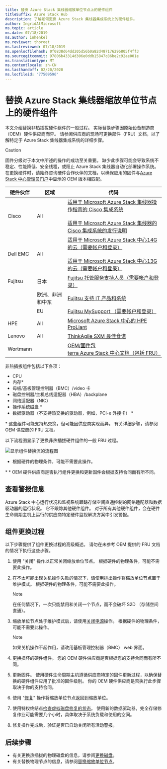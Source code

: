 ```yaml
---
title: 替换 Azure Stack 集线器缩放单位节点上的硬件组件
titleSuffix: Azure Stack Hub
description: 了解如何更换 Azure Stack 集线器集成系统上的硬件组件。
author: IngridAtMicrosoft
ms.topic: article
ms.date: 07/18/2019
ms.author: inhenkel
ms.reviewer: thoroet
ms.lastreviewed: 07/18/2019
ms.openlocfilehash: 0f0838d64dd205d56b0a82d487176296805f4ff3
ms.sourcegitcommit: 97806b43314d306e0ddb15847c86be2c92ae001e
ms.translationtype: MT
ms.contentlocale: zh-CN
ms.lasthandoff: 02/20/2020
ms.locfileid: "77509596"
---
```

# <a name="replace-a-hardware-component-on-an-azure-stack-hub-scale-unit-node"></a>替换 Azure Stack 集线器缩放单位节点上的硬件组件

本文介绍替换非热插拔硬件组件的一般过程。 实际替换步骤因原始设备制造商（OEM）硬件供应商而异。 请参阅供应商的现场可更换部件（FRU）文档，以了解特定于 Azure Stack 集线器集成系统的详细步骤。

> [!CAUTION]  
> 固件分级对于本文中所述的操作的成功至关重要。 缺少此步骤可能会导致系统不稳定、性能降低、安全线程，或阻止 Azure Stack 集线器自动化部署操作系统。 在更换硬件时，请始终咨询硬件合作伙伴的文档，以确保应用的固件与[Azure Stack 中心管理员门户](azure-stack-updates.md)中显示的 OEM 版本相匹配。

| 硬件伙伴 | 区域 | 代码 |
|------------------|--------|-------------------------------------------------------------------------------------------------------------------------------------------------------------------------------------------------------------------------------------------------------------------------------------------------------------------------------------------|
| Cisco | All | [适用于 Microsoft Azure Stack 集线器操作指南的 Cisco 集成系统](https://www.cisco.com/c/en/us/td/docs/unified_computing/ucs/azure-stack/b_Azure_Stack_Operations_Guide_4-0/b_Azure_Stack_Operations_Guide_4-0_chapter_00.html#concept_wks_t1q_wbb)<br><br>[适用于 Microsoft Azure Stack 集线器的 Cisco 集成系统的发行说明](https://www.cisco.com/c/en/us/support/servers-unified-computing/ucs-c-series-rack-mount-ucs-managed-server-software/products-release-notes-list.html) |
| Dell EMC | All | [适用于 Microsoft Azure Stack 中心14G 的云（需要帐户和登录）](https://support.emc.com/downloads/44615_Cloud-for-Microsoft-Azure-Stack-14G)<br><br>[适用于 Microsoft Azure Stack 中心13G 的云（需要帐户和登录）](https://support.emc.com/downloads/42238_Cloud-for-Microsoft-Azure-Stack-13G) |
| Fujitsu | 日本 | [Fujitsu 托管服务支持人员（需要帐户和登录）](https://eservice.fujitsu.com/supportdesk-web/) |
|  | 欧洲、非洲和中东 | [Fujitsu 支持 IT 产品和系统](https://support.ts.fujitsu.com/IndexContact.asp?lng=COM&ln=no&LC=del) |
|  | EU | [Fujitsu MySupport （需要帐户和登录）](https://support.ts.fujitsu.com/IndexMySupport.asp) |
| HPE | All | [Microsoft Azure Stack 中心的 HPE ProLiant](http://www.hpe.com/info/MASupdates) |
| Lenovo | All | [ThinkAgile SXM 最佳食谱](https://datacentersupport.lenovo.com/us/en/solutions/ht505122)
| Wortmann |  | [OEM/固件包](https://aka.ms/AA6z600)<br>[terra Azure Stack 中心文档（包括 FRU）](https://aka.ms/aa6zktc)

非热插拔组件包括以下各项：

- CPU
- 内存*
- 母板/基板管理控制器（BMC）/video 卡
- 磁盘控制器/主机总线适配器（HBA）/backplane
- 网络适配器（NIC）
- 操作系统磁盘 *
- 数据驱动器（不支持热交换的驱动器，例如，PCI-e 外接卡） *

\* 这些组件可能支持热交换，但可能因供应商实现而异。 有关详细步骤，请参阅 OEM 供应商的 FRU 文档。

以下流程图显示了更换非热插拔硬件组件的一般 FRU 过程。

![显示组件替换流的流程图](media/azure-stack-replace-component/replacecomponentflow.PNG)

* 根据硬件的物理条件，可能不需要此操作。

\* * OEM 硬件供应商是否执行组件更换和更新固件会根据支持合同而有所不同。

## <a name="review-alert-information"></a>查看警报信息

Azure Stack 中心运行状况和监视系统跟踪存储空间直通控制的网络适配器和数据驱动器的运行状况。 它不跟踪其他硬件组件。 对于所有其他硬件组件，会在硬件生命周期主机上运行的供应商特定硬件监视解决方案中引发警报。  

## <a name="component-replacement-process"></a>组件更换过程

以下步骤提供了组件更换过程的高级概述。 请勿在未参考 OEM 提供的 FRU 文档的情况下执行这些步骤。

1. 使用 "关闭" 操作以正常关闭缩放单位节点。 根据硬件的物理条件，可能不需要此操作。

2. 在不太可能出现关机操作失败的情况下，请使用[排出](azure-stack-node-actions.md#drain)操作将缩放单位节点置于维护模式。 根据硬件的物理条件，可能不需要此操作。

   > [!NOTE]  
   > 在任何情况下，一次只能禁用和关闭一个节点，而不会破坏 S2D （存储空间直通）。

3. 缩放单位节点处于维护模式后，请使用[关闭电源](azure-stack-node-actions.md#scale-unit-node-actions)操作。 根据硬件的物理条件，可能不需要此操作。

   > [!NOTE]  
   > 如果关机操作不起作用，请改用基板管理控制器（BMC） web 界面。

4. 更换损坏的硬件组件。 您的 OEM 硬件供应商是否根据您的支持合同而有所不同。  
5. 更新固件。 使用硬件生命周期主机遵循供应商特定的固件更新过程，以确保替换的硬件组件应用了批准的固件级别。 你的 OEM 硬件供应商是否执行此步骤取决于你的支持合同。  
6. 使用 "[修复](azure-stack-node-actions.md#scale-unit-node-actions)" 操作将缩放单位节点返回到缩放单位。
7. 使用特权终结点[检查虚拟磁盘修复的状态](azure-stack-replace-disk.md#check-the-status-of-virtual-disk-repair-using-the-privileged-endpoint)。 使用新的数据驱动器，完全存储修复作业可能需要几个小时，具体取决于系统负载和使用的空间。
8. 修复操作完成后，验证是否已自动关闭所有活动警报。

## <a name="next-steps"></a>后续步骤

- 有关更换热插拔的物理磁盘的信息，请参阅[更换磁盘](azure-stack-replace-disk.md)。
- 有关替换物理节点的信息，请参阅[替换缩放单位节点](azure-stack-replace-node.md)。
